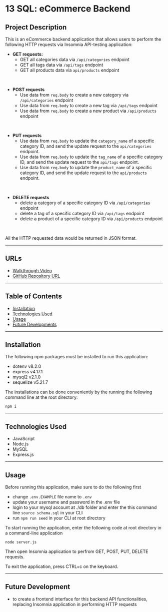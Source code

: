 # **13 SQL: eCommerce Backend**

## **Project Description**
This is an eCommerce backend application that allows users to perform the following HTTP requests via Insomnia API-testing application: 
<br>

* **GET requests:**
    * GET all categories data via `/api/categories` endpoint
    * GET all tags data via `/api/tags` endpoint
    * GET all products data via `api/products` endpoint
<br>

* **POST requests** 
    * Use data from `req.body` to create a new category via `/api/categories` endpoint
    * Use data from `req.body` to create a new tag via `/api/tags` endpoint
    * Use data from `req.body` to create a new product via `/api/products` endpoint
<br>

* **PUT requests**
    * Use data from `req.body` to update the `category_name` of a specific category ID, and send the update request to the `api/categories` endpoint.
    * Use data from `req.body` to update the `tag_name` of a specific category ID, and send the update request to the `api/tags` endpoint.
    * Use data from `req.body` to update the `product_name` of a specific category ID, and send the update request to the `api/products` endpoint.
<br>

* **DELETE requests**
    * delete a category of a specific category ID via `/api/categories` endpoint
    * delete a tag of a specific category ID via `/api/tags` endpoint
    * delete a product of a specific category ID via `/api/products` endpoint
<br>

All the HTTP requested data would be returned in JSON format.

---
## **URLs**
- [Walkthrough Video](https://drive.google.com/file/d/1pSQ4lzg8bh-9BGSdxYVT76bKmOLg3ZQ_/view?usp=sharing)
- [GitHub Repository URL](https://github.com/jouriena11/ecommerce-backend)

---
## **Table of Contents**
- <a href="#installation">Installation</a>
- <a href="#technologies-used">Technologies Used</a>
- <a href="#usage">Usage</a>
- <a href="#future-development">Future Developments</a>

---
## **Installation**
The following npm packages must be installed to run this application:
- dotenv v8.2.0
- express v4.17.1
- mysql2 v2.1.0
- sequelize v5.21.7

The installations can be done conveniently by the running the following command line at the root directory: 
```
npm i
```

---
## **Technologies Used**
- JavaScript
- Node.js
- MySQL
- Express.js

---
## **Usage**
Before running this application, make sure to do the following first
- change `.env.EXAMPLE` file name to `.env` 
- update your username and password in the .env file
- login to your mysql account at ./db folder and enter the this command line `source schema.sql` in your CLI 
- run `npm run seed` in your CLI at root directory

To start running the application, enter the following code at root directory in a command-line application
```
node server.js
```

Then open Insomnia application to perfrom GET, POST, PUT, DELETE requests.

To exit the application, press CTRL+c on the keyboard.

---
## **Future Development**
- to create a frontend interface for this backend API functionalities, replacing Insomnia application in performing HTTP requests
